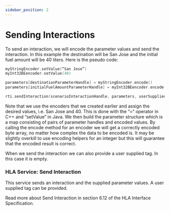 ```yaml
---
sidebar_position: 2
---
```


# Sending Interactions

To send an interaction, we will encode the parameter values and send the interaction. In this example the destination will be San Jose and the initial fuel amount will be 40 liters. Here is the pseudo code:

```cpp
myStringEncoder.setValue(“San Jose”)
myInt32BEencoder.setValue(40)

parameters[destinationParameterHandle] = myStringEncoder.encode()
parameters[initialFuelAmountParameterHandle] = myInt32BEencoder.encode()

rti.sendInteraction(scenarioInteractionHandle, parameters, userSuppliedTag)
```

Note that we use the encoders that we created earlier and assign the desired values, i.e. San Jose and 40. This is done with the “=“ operator in C++ and “setValue” in Java. We then build the parameter structure which is a map consisting of pairs of parameter handles and encoded values. By calling the encode method for an encoder we will get a correctly encoded byte array, no matter how complex the data to be encoded is. It may be slightly overkill to use encoding helpers for an integer but this will guarantee that the encoded result is correct.

When we send the interaction we can also provide a user supplied tag. In this case it is empty.

### HLA Service: Send Interaction
This service sends an interaction and the supplied parameter values. A user supplied tag can be provided.

Read more about Send Interaction in section 6.12 of the HLA Interface Specification.